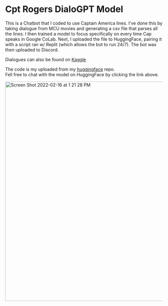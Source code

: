 # Cpt Rogers DialoGPT Model

This is a Chatbot that I coded to use Captain America lines. I've done this by taking dialogue from MCU movies and generating a csv file that parses all the lines. I then trained a model to focus specifically on every time Cap speaks in Google CoLab. Next, I uploaded the file to HuggingFace, pairing it with a script ran w/ Replit (which allows the bot to run 24/7). The bot was then uploaded to Discord. 

Dialogues can also be found on <a href="https://www.kaggle.com/" target="_blank">Kaggle</a>

The code is my uploaded from my <a href="https://huggingface.co/rhollings/DialoGPT_small_steverogers">huggingface</a> repo.   
Fell free to chat with the model on HuggingFace by clicking the link above.

<!-- 
To monitor my Uptime Robo https://uptimerobot.com/dashboard#790614337 
-->

<img width="700" alt="Screen Shot 2022-02-16 at 1 21 28 PM" src="https://user-images.githubusercontent.com/75183667/154461484-f15389d0-7db4-475e-a19d-c14487098390.png">

